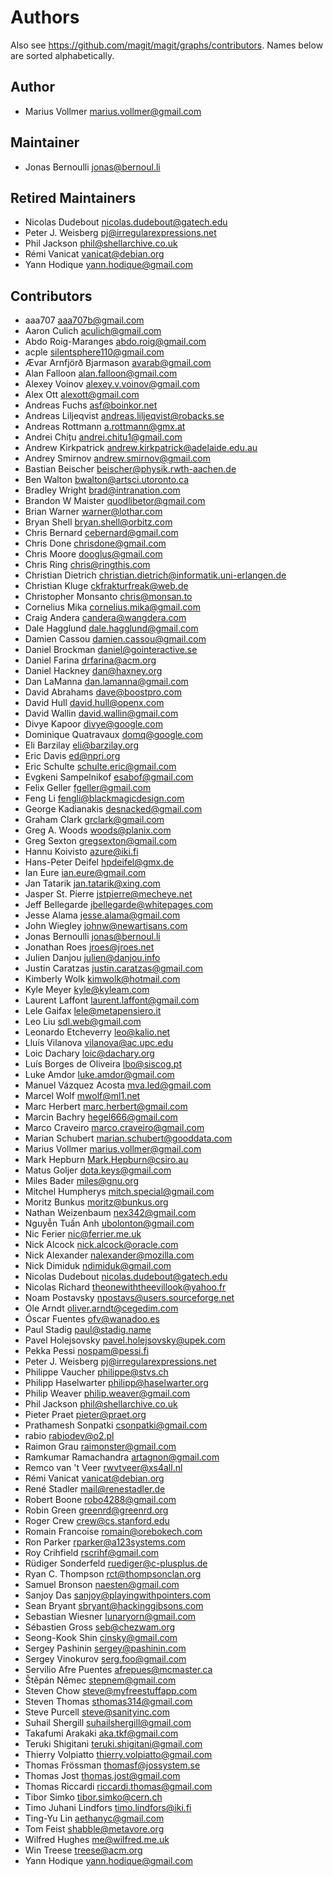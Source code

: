 Authors
=======

Also see https://github.com/magit/magit/graphs/contributors.
Names below are sorted alphabetically.

Author
------

- Marius Vollmer <marius.vollmer@gmail.com>

Maintainer
----------

- Jonas Bernoulli <jonas@bernoul.li>

Retired Maintainers
-------------------

- Nicolas Dudebout <nicolas.dudebout@gatech.edu>
- Peter J. Weisberg <pj@irregularexpressions.net>
- Phil Jackson <phil@shellarchive.co.uk>
- Rémi Vanicat <vanicat@debian.org>
- Yann Hodique <yann.hodique@gmail.com>

Contributors
------------

- aaa707 <aaa707b@gmail.com>
- Aaron Culich <aculich@gmail.com>
- Abdo Roig-Maranges <abdo.roig@gmail.com>
- acple <silentsphere110@gmail.com>
- Ævar Arnfjörð Bjarmason <avarab@gmail.com>
- Alan Falloon <alan.falloon@gmail.com>
- Alexey Voinov <alexey.v.voinov@gmail.com>
- Alex Ott <alexott@gmail.com>
- Andreas Fuchs <asf@boinkor.net>
- Andreas Liljeqvist <andreas.liljeqvist@robacks.se>
- Andreas Rottmann <a.rottmann@gmx.at>
- Andrei Chițu <andrei.chitu1@gmail.com>
- Andrew Kirkpatrick <andrew.kirkpatrick@adelaide.edu.au>
- Andrey Smirnov <andrew.smirnov@gmail.com>
- Bastian Beischer <beischer@physik.rwth-aachen.de>
- Ben Walton <bwalton@artsci.utoronto.ca>
- Bradley Wright <brad@intranation.com>
- Brandon W Maister <quodlibetor@gmail.com>
- Brian Warner <warner@lothar.com>
- Bryan Shell <bryan.shell@orbitz.com>
- Chris Bernard <cebernard@gmail.com>
- Chris Done <chrisdone@gmail.com>
- Chris Moore <dooglus@gmail.com>
- Chris Ring <chris@ringthis.com>
- Christian Dietrich <christian.dietrich@informatik.uni-erlangen.de>
- Christian Kluge <ckfrakturfreak@web.de>
- Christopher Monsanto <chris@monsan.to>
- Cornelius Mika <cornelius.mika@gmail.com>
- Craig Andera <candera@wangdera.com>
- Dale Hagglund <dale.hagglund@gmail.com>
- Damien Cassou <damien.cassou@gmail.com>
- Daniel Brockman <daniel@gointeractive.se>
- Daniel Farina <drfarina@acm.org>
- Daniel Hackney <dan@haxney.org>
- Dan LaManna <dan.lamanna@gmail.com>
- David Abrahams <dave@boostpro.com>
- David Hull <david.hull@openx.com>
- David Wallin <david.wallin@gmail.com>
- Divye Kapoor <divye@google.com>
- Dominique Quatravaux <domq@google.com>
- Eli Barzilay <eli@barzilay.org>
- Eric Davis <ed@npri.org>
- Eric Schulte <schulte.eric@gmail.com>
- Evgkeni Sampelnikof <esabof@gmail.com>
- Felix Geller <fgeller@gmail.com>
- Feng Li <fengli@blackmagicdesign.com>
- George Kadianakis <desnacked@gmail.com>
- Graham Clark <grclark@gmail.com>
- Greg A. Woods <woods@planix.com>
- Greg Sexton <gregsexton@gmail.com>
- Hannu Koivisto <azure@iki.fi>
- Hans-Peter Deifel <hpdeifel@gmx.de>
- Ian Eure <ian.eure@gmail.com>
- Jan Tatarik <jan.tatarik@xing.com>
- Jasper St. Pierre <jstpierre@mecheye.net>
- Jeff Bellegarde <jbellegarde@whitepages.com>
- Jesse Alama <jesse.alama@gmail.com>
- John Wiegley <johnw@newartisans.com>
- Jonas Bernoulli <jonas@bernoul.li>
- Jonathan Roes <jroes@jroes.net>
- Julien Danjou <julien@danjou.info>
- Justin Caratzas <justin.caratzas@gmail.com>
- Kimberly Wolk <kimwolk@hotmail.com>
- Kyle Meyer <kyle@kyleam.com>
- Laurent Laffont <laurent.laffont@gmail.com>
- Lele Gaifax <lele@metapensiero.it>
- Leo Liu <sdl.web@gmail.com>
- Leonardo Etcheverry <leo@kalio.net>
- Lluís Vilanova <vilanova@ac.upc.edu>
- Loic Dachary <loic@dachary.org>
- Luís Borges de Oliveira <lbo@siscog.pt>
- Luke Amdor <luke.amdor@gmail.com>
- Manuel Vázquez Acosta <mva.led@gmail.com>
- Marcel Wolf <mwolf@ml1.net>
- Marc Herbert <marc.herbert@gmail.com>
- Marcin Bachry <hegel666@gmail.com>
- Marco Craveiro <marco.craveiro@gmail.com>
- Marian Schubert <marian.schubert@gooddata.com>
- Marius Vollmer <marius.vollmer@gmail.com>
- Mark Hepburn <Mark.Hepburn@csiro.au>
- Matus Goljer <dota.keys@gmail.com>
- Miles Bader <miles@gnu.org>
- Mitchel Humpherys <mitch.special@gmail.com>
- Moritz Bunkus <moritz@bunkus.org>
- Nathan Weizenbaum <nex342@gmail.com>
- Nguyễn Tuấn Anh <ubolonton@gmail.com>
- Nic Ferier <nic@ferrier.me.uk>
- Nick Alcock <nick.alcock@oracle.com>
- Nick Alexander <nalexander@mozilla.com>
- Nick Dimiduk <ndimiduk@gmail.com>
- Nicolas Dudebout <nicolas.dudebout@gatech.edu>
- Nicolas Richard <theonewiththeevillook@yahoo.fr>
- Noam Postavsky <npostavs@users.sourceforge.net>
- Ole Arndt <oliver.arndt@cegedim.com>
- Óscar Fuentes <ofv@wanadoo.es>
- Paul Stadig <paul@stadig.name>
- Pavel Holejsovsky <pavel.holejsovsky@upek.com>
- Pekka Pessi <nospam@pessi.fi>
- Peter J. Weisberg <pj@irregularexpressions.net>
- Philippe Vaucher <philippe@stvs.ch>
- Philipp Haselwarter <philipp@haselwarter.org>
- Philip Weaver <philip.weaver@gmail.com>
- Phil Jackson <phil@shellarchive.co.uk>
- Pieter Praet <pieter@praet.org>
- Prathamesh Sonpatki <csonpatki@gmail.com>
- rabio <rabiodev@o2.pl>
- Raimon Grau <raimonster@gmail.com>
- Ramkumar Ramachandra <artagnon@gmail.com>
- Remco van 't Veer <rwvtveer@xs4all.nl>
- Rémi Vanicat <vanicat@debian.org>
- René Stadler <mail@renestadler.de>
- Robert Boone <robo4288@gmail.com>
- Robin Green <greenrd@greenrd.org>
- Roger Crew <crew@cs.stanford.edu>
- Romain Francoise <romain@orebokech.com>
- Ron Parker <rparker@a123systems.com>
- Roy Crihfield <rscrihf@gmail.com>
- Rüdiger Sonderfeld <ruediger@c-plusplus.de>
- Ryan C. Thompson <rct@thompsonclan.org>
- Samuel Bronson <naesten@gmail.com>
- Sanjoy Das <sanjoy@playingwithpointers.com>
- Sean Bryant <sbryant@hackinggibsons.com>
- Sebastian Wiesner <lunaryorn@gmail.com>
- Sébastien Gross <seb@chezwam.org>
- Seong-Kook Shin <cinsky@gmail.com>
- Sergey Pashinin <sergey@pashinin.com>
- Sergey Vinokurov <serg.foo@gmail.com>
- Servilio Afre Puentes <afrepues@mcmaster.ca>
- Štěpán Němec <stepnem@gmail.com>
- Steven Chow <steve@myfreestuffapp.com>
- Steven Thomas <sthomas314@gmail.com>
- Steve Purcell <steve@sanityinc.com>
- Suhail Shergill <suhailshergill@gmail.com>
- Takafumi Arakaki <aka.tkf@gmail.com>
- Teruki Shigitani <teruki.shigitani@gmail.com>
- Thierry Volpiatto <thierry.volpiatto@gmail.com>
- Thomas Frössman <thomasf@jossystem.se>
- Thomas Jost <thomas.jost@gmail.com>
- Thomas Riccardi <riccardi.thomas@gmail.com>
- Tibor Simko <tibor.simko@cern.ch>
- Timo Juhani Lindfors <timo.lindfors@iki.fi>
- Ting-Yu Lin <aethanyc@gmail.com>
- Tom Feist <shabble@metavore.org>
- Wilfred Hughes <me@wilfred.me.uk>
- Win Treese <treese@acm.org>
- Yann Hodique <yann.hodique@gmail.com>
